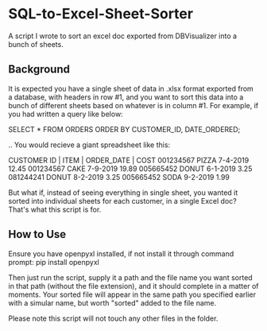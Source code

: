 # SQL-to-Excel-Sheet-Sorter
A script I wrote to sort an excel doc exported from DBVisualizer into a bunch of sheets.

## Background
It is expected you have a single sheet of data in .xlsx format exported from a database, with headers in row #1, and you want to sort this data into a bunch of different sheets based on whatever is in column #1. For example, if you had written a query like below:
  
  SELECT * FROM ORDERS
  ORDER BY CUSTOMER_ID, DATE_ORDERED;
  
 .. You would recieve a giant spreadsheet like this:
 
 CUSTOMER ID | ITEM | ORDER_DATE | COST
 001234567    PIZZA    7-4-2019   12.45
 001234567    CAKE     7-9-2019   19.89
 005665452    DONUT    6-1-2019   3.25
 081244241    DONUT    8-2-2019   3.25
 005665452    SODA     9-2-2019   1.99
 
But what if, instead of seeing everything in single sheet, you wanted it sorted into individual sheets for each customer, in a single Excel doc? That's what this script is for.

## How to Use
Ensure you have openpyxl installed, if not install it through command prompt:
  pip install openpyxl
  
Then just run the script, supply it a path and the file name you want sorted in that path (without the file extension), and it should complete in a matter of moments. Your sorted file will appear in the same path you specified earlier with a simular name, but worth "sorted" added to the file name.

Please note this script will not touch any other files in the folder.
